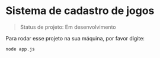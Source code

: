 # Sistema de cadastro de jogos 

> Status de projeto: Em desenvolvimento

Para rodar esse projeto na sua máquina, por favor digite:

```
node app.js
```
